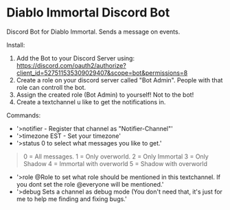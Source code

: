 # Diablo Immortal Discord Bot
Discord Bot for Diablo Immortal. Sends a message on events.

Install:
1. Add the Bot to your Discord Server using: https://discord.com/oauth2/authorize?client_id=527511535309029407&scope=bot&permissions=8
2. Create a role on your discord server called "Bot Admin". People with that role can controll the bot.
3. Assign the created role (Bot Admin) to yourself! Not to the bot!
4. Create a textchannel u like to get the notifications in.

Commands:
- '>notifier - Register that channel as "Notifier-Channel"'
- '>timezone EST - Set your timezone'
- '>status 0 to select what messages you like to get.'
> 0 = All messages.
> 1 = Only overworld.
> 2 = Only Immortal
> 3 = Only Shadow
> 4 = Immortal with overworld
> 5 = Shadow with overworld

- '>role @Role to set what role should be mentioned in this textchannel. If you dont set the role @everyone will be mentioned.'
- '>debug Sets a channel as debug mode (You don't need that, it's just for me to help me finding and fixing bugs.'
> 